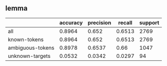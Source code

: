 
## lemma

|                  | accuracy | precision | recall | support |
|------------------|----------|-----------|--------|---------|
| all              | 0.8964   | 0.652     | 0.6513 | 2769    |
| known-tokens     | 0.8964   | 0.652     | 0.6513 | 2769    |
| ambiguous-tokens | 0.8978   | 0.6537    | 0.66   | 1047    |
| unknown-targets  | 0.0532   | 0.0342    | 0.0297 | 94      |

